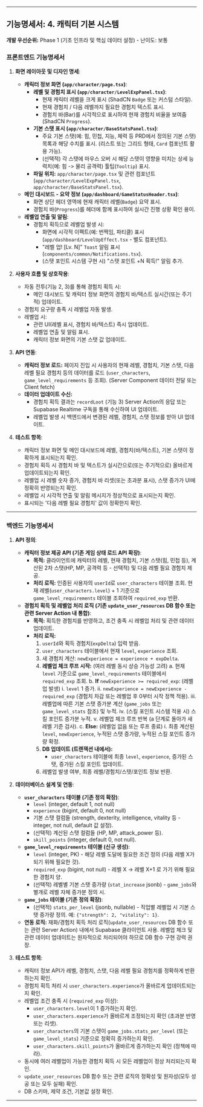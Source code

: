 
---

## **기능명세서: 4. 캐릭터 기본 시스템**

**개발 우선순위:** Phase 1 (기초 인프라 및 핵심 데이터 설정) - 난이도: 보통

### **프론트엔드 기능명세서**

1.  **화면 레이아웃 및 디자인 명세**:
    *   **캐릭터 정보 화면 (`app/character/page.tsx`)**:
        *   **레벨 및 경험치 표시 (`app/character/LevelExpPanel.tsx`)**:
            *   현재 캐릭터 레벨을 크게 표시 (ShadCN `Badge` 또는 커스텀 스타일).
            *   현재 경험치 / 다음 레벨까지 필요한 경험치 텍스트 표시.
            *   경험치 바(Bar)를 시각적으로 표시하여 현재 경험치 비율을 보여줌 (ShadCN `Progress`).
        *   **기본 스탯 표시 (`app/character/BaseStatsPanel.tsx`)**:
            *   주요 기본 스탯(예: 힘, 민첩, 지능, 체력 등 PRD에서 정의된 기본 스탯) 목록과 해당 수치를 표시. (리스트 또는 그리드 형태, `Card` 컴포넌트 활용 가능).
            *   (선택적) 각 스탯에 마우스 오버 시 해당 스탯이 영향을 미치는 상세 능력치(예: 힘 -> 물리 공격력) 툴팁(`Tooltip`) 표시.
        *   **파일 위치:** `app/character/page.tsx` 및 관련 컴포넌트 (`app/character/LevelExpPanel.tsx`, `app/character/BaseStatsPanel.tsx`).
    *   **메인 대시보드 - 요약 정보 (`app/dashboard/GameStatusHeader.tsx`)**:
        *   화면 상단 헤더 영역에 현재 캐릭터 레벨(`Badge`) 요약 표시.
        *   경험치 바(`Progress`)를 헤더에 함께 표시하여 실시간 진행 상황 확인 용이.
    *   **레벨업 연출 및 알림**:
        *   경험치 획득으로 레벨업 발생 시:
            *   화면에 시각적 이펙트(예: 번쩍임, 파티클) 표시 (`app/dashboard/LevelUpEffect.tsx` - 별도 컴포넌트).
            *   "레벨 업! [Lv. N]" `Toast` 알림 표시 (`components/common/Notifications.tsx`).
            *   (스탯 포인트 시스템 구현 시) "스탯 포인트 +N 획득!" 알림 추가.

2.  **사용자 흐름 및 상호작용**:
    *   자동 전투(기능 2, 3)를 통해 경험치 획득 시:
        *   메인 대시보드 및 캐릭터 정보 화면의 경험치 바/텍스트 실시간(또는 주기적) 업데이트.
    *   경험치 요구량 충족 시 레벨업 자동 발생.
    *   레벨업 시:
        *   관련 UI(레벨 표시, 경험치 바/텍스트) 즉시 업데이트.
        *   레벨업 연출 및 알림 표시.
        *   캐릭터 정보 화면의 기본 스탯 값 업데이트.

3.  **API 연동**:
    *   **캐릭터 정보 로드:** 페이지 진입 시 사용자의 현재 레벨, 경험치, 기본 스탯, 다음 레벨 필요 경험치 등의 데이터를 로드 (`user_characters`, `game_level_requirements` 등 조회). (Server Component 데이터 전달 또는 Client fetch)
    *   **데이터 업데이트 수신:**
        *   경험치 획득 결과는 `recordLoot` (기능 3) Server Action의 응답 또는 Supabase Realtime 구독을 통해 수신하여 UI 업데이트.
        *   레벨업 발생 시 백엔드에서 변경된 레벨, 경험치, 스탯 정보를 받아 UI 업데이트.

4.  **테스트 항목**:
    *   캐릭터 정보 화면 및 메인 대시보드에 레벨, 경험치(바/텍스트), 기본 스탯이 정확하게 표시되는지 확인.
    *   경험치 획득 시 경험치 바 및 텍스트가 실시간으로(또는 주기적으로) 올바르게 업데이트되는지 확인.
    *   레벨업 시 레벨 숫자 증가, 경험치 바 리셋(또는 초과분 표시), 스탯 증가가 UI에 정확히 반영되는지 확인.
    *   레벨업 시 시각적 연출 및 알림 메시지가 정상적으로 표시되는지 확인.
    *   표시되는 '다음 레벨 필요 경험치' 값이 정확한지 확인.

---

### **백엔드 기능명세서**

1.  **API 정의**:
    *   **캐릭터 정보 제공 API (기존 게임 상태 로드 API 확장)**:
        *   **목적:** 클라이언트에 캐릭터의 레벨, 현재 경험치, 기본 스탯(힘, 민첩 등), 계산된 2차 스탯(HP, MP, 공격력 등 - 선택적) 및 다음 레벨 필요 경험치 제공.
        *   **처리 로직:** 인증된 사용자의 `userId`로 `user_characters` 테이블 조회. 현재 레벨(`user_characters.level`) + 1 기준으로 `game_level_requirements` 테이블 조회하여 `required_exp` 반환.
    *   **경험치 획득 및 레벨업 처리 로직 (기존 `update_user_resources` DB 함수 또는 관련 Server Action 내 통합)**:
        *   **목적:** 획득한 경험치를 반영하고, 조건 충족 시 레벨업 처리 및 관련 데이터 업데이트.
        *   **처리 로직:**
            1.  `userId`와 획득 경험치(`expDelta`) 입력 받음.
            2.  `user_characters` 테이블에서 현재 `level`, `experience` 조회.
            3.  새 경험치 계산: `newExperience = experience + expDelta`.
            4.  **레벨업 체크 루프 시작:** (여러 레벨 동시 상승 가능성 고려)
                a. 현재 `level` 기준으로 `game_level_requirements` 테이블에서 `required_exp` 조회.
                b. **If** `newExperience >= required_exp`: (레벨업 발생)
                   i.  `level` 1 증가.
                   ii. `newExperience = newExperience - required_exp` (경험치 차감 또는 레벨업 후 0부터 시작 정책 적용).
                   iii. 레벨업에 따른 기본 스탯 증가분 계산 (`game_jobs` 또는 `game_level_stats` 참조) 및 누적.
                   iv. (스킬 포인트 시스템 적용 시) 스킬 포인트 증가분 누적.
                   v.  레벨업 체크 루프 반복 (a 단계로 돌아가 새 레벨 기준 검사).
                c. **Else:** (레벨업 없음 또는 루프 종료)
                   i. 최종 계산된 `level`, `newExperience`, 누적된 스탯 증가량, 누적된 스킬 포인트 증가량 확정.
            5.  **DB 업데이트 (트랜잭션 내에서):**
                *   `user_characters` 테이블에 최종 `level`, `experience`, 증가된 스탯, 증가된 스킬 포인트 업데이트.
            6.  레벨업 발생 여부, 최종 레벨/경험치/스탯/포인트 정보 반환.

2.  **데이터베이스 설계 및 연동**:
    *   **`user_characters` 테이블 (기존 정의 확장)**:
        *   `level` (integer, default 1, not null)
        *   `experience` (bigint, default 0, not null)
        *   기본 스탯 컬럼들 (strength, dexterity, intelligence, vitality 등 - integer, not null, default 값 설정).
        *   (선택적) 계산된 스탯 컬럼들 (HP, MP, attack_power 등).
        *   `skill_points` (integer, default 0, not null).
    *   **`game_level_requirements` 테이블 (신규 생성)**:
        *   `level` (integer, PK) - 해당 레벨 도달에 필요한 조건 정의 (다음 레벨 X가 되기 위해 필요한 것).
        *   `required_exp` (bigint, not null) - 레벨 X -> 레벨 X+1 로 가기 위해 필요한 경험치 양.
        *   (선택적) 레벨별 기본 스탯 증가량 (`stat_increase` jsonb) - `game_jobs`와 별개로 레벨 자체 증가분 정의 시.
    *   **`game_jobs` 테이블 (기존 정의 확장)**:
        *   (선택적) `stats_per_level` (jsonb, nullable) - 직업별 레벨업 시 기본 스탯 증가량 정의. 예: `{"strength": 2, "vitality": 1}`.
    *   **연동 로직:** 재화/경험치 획득 처리 로직(`update_user_resources` DB 함수 또는 관련 Server Action) 내에서 Supabase 클라이언트 사용. 레벨업 체크 및 관련 데이터 업데이트는 원자적으로 처리되어야 하므로 DB 함수 구현 강력 권장.

3.  **테스트 항목**:
    *   캐릭터 정보 API가 레벨, 경험치, 스탯, 다음 레벨 필요 경험치를 정확하게 반환하는지 확인.
    *   경험치 획득 처리 시 `user_characters.experience`가 올바르게 업데이트되는지 확인.
    *   레벨업 조건 충족 시 (`required_exp` 이상):
        *   `user_characters.level`이 1 증가하는지 확인.
        *   `user_characters.experience`가 올바르게 조정되는지 확인 (초과분 반영 또는 리셋).
        *   `user_characters`의 기본 스탯이 `game_jobs.stats_per_level` (또는 `game_level_stats`) 기준으로 정확히 증가하는지 확인.
        *   `user_characters.skill_points`가 올바르게 증가하는지 확인 (정책에 따라).
    *   동시에 여러 레벨업이 가능한 경험치 획득 시 모든 레벨업이 정상 처리되는지 확인.
    *   `update_user_resources` DB 함수 또는 관련 로직의 정확성 및 원자성(모두 성공 또는 모두 실패) 확인.
    *   DB 스키마, 제약 조건, 기본값 설정 확인.

---

